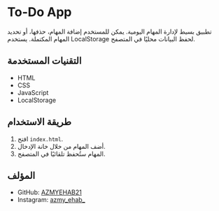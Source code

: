 # To-Do App

تطبيق بسيط لإدارة المهام اليومية. يمكن للمستخدم إضافة المهام، حذفها، أو تحديد المهام المكتملة. يستخدم LocalStorage لحفظ البيانات محليًا في المتصفح.

## التقنيات المستخدمة

- HTML
- CSS
- JavaScript
- LocalStorage

## طريقة الاستخدام

1. افتح `index.html`.
2. أضف المهام من خلال خانة الإدخال.
3. المهام ستُحفظ تلقائيًا في المتصفح.

## المؤلف

- GitHub: [AZMYEHAB21](https://github.com/AZMYEHAB21)
- Instagram: [azmy_ehab_](https://instagram.com/azmy_ehab_?igshid=MzRlODBiNWFlZA==)
